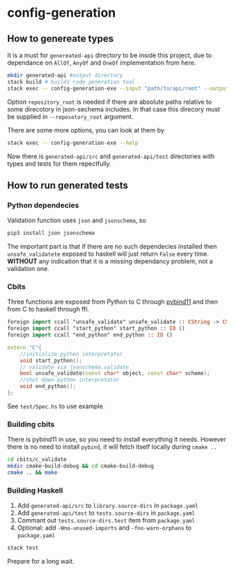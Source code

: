 # config-generation

## How to genereate types

It is a must for `genereated-api` directory to be inside this project, due to dependance on `AllOf`, `AnyOf` and `OneOf` implementation from here.  

```bash
mkdir generated-api #output directory
stack build # builds code generation tool
stack exec -- config-generation-exe --input "path/to/api/root" --output "./generated-api" --repository_root "path/to/api/repository/root"
```
Option `repository_root` is needed if there are absolute paths relative to some direcotory in json-sechema includes. In that case this direcory must be supplied in `--reposotory_root` argument.

There are some more options, you can look at them by 
```bash
stack exec -- config-generation-exe --help
```

Now there is `generated-api/src` and `generated-api/test` directories with types and tests for them repectfully.

## How to run generated tests

### Python dependecies

Validation function uses `json` and `jsonschema`, so 
```bash
pip3 install json jsonschema
```
The important part is that if there are no such dependecies installed then `unsafe_validatete` exposed to haskell will just return `False` every time. **WITHOUT** any indication that it is a missing dependancy problem, not a validation one.

### Cbits

Three functions are exposed from Python to C through [pybind11](https://pybind11.readthedocs.io/en/stable/) and then from C to haskell through ffi. 

```haskell
foreign import ccall "unsafe_validate" unsafe_validate :: CString -> CString -> IO CBool
foreign import ccall "start_python" start_python :: IO ()
foreign import ccall "end_python" end_python :: IO ()
```

```c++
extern "C"{
    //initialize python interpretator
    void start_python(); 
    // validate via jsonschema.validate
    bool unsafe_validate(const char* object, const char* scheme); 
    //shut down python interpretator
    void end_python();
};
```
See `test/Spec.hs` to use example. 

### Building cbits

There is pybind11 in use, so you need to install everything it needs. However there is no need to install `pybind`, it will fetch itself locally during `cmake ..`

```bash
cd cbits/c_validate
mkdir cmake-build-debug && cd cmake-build-debug
cmake .. && make
```

### Building Haskell 

1. Add `generated-api/src` to `library.source-dirs` in `package.yaml`
2. Add `generated-api/test` to `tests.source-dirs` in `package.yaml`
3. Commant out `tests.source-dirs.test` item from `package.yaml`
4. Optional: add `-Wno-unused-imports` and `-fno-warn-orphans` to `package.yaml`
```bash
stack test
```
Prepare for a long wait.